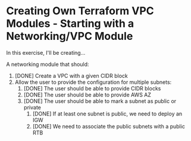 # Creating Own Terraform VPC Modules - Starting with a Networking/VPC Module

In this exercise, I'll be creating...

A networking module that should:
1. [DONE] Create a VPC with a given CIDR block
2. Allow the user to provide the configuration for multiple subnets:
   1. [DONE] The user should be able to provide CIDR blocks
   2. [DONE] The user should be able to provide AWS AZ
   3. [DONE] The user should be able to mark a subnet as public or private
      1. [DONE] If at least one subnet is public, we need to deploy an IGW
      2. [DONE] We need to associate the public subnets with a public RTB